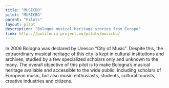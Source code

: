 ```yaml
---
title: "MUSICBO"
pilot: "MUSICBO"
parent: "Pilots"
layout: pilot
description: "Bologna musical heritage stories from Europe"
link: https://polifonia-project.eu/pilots/musicbo/
--- 
```

In 2006 Bologna was declared by Unesco “City of Music”. Despite this, the extraordinary musical heritage of this city is kept in cultural institutions and archives, studied by a few specialized scholars only and unknown to the many.  The overall objective of this pilot is to make Bologna’s musical heritage available and accessible to the wide public, including scholars of European music, but also music enthusiasts, students, cultural tourists, creative industries and citizens. 
